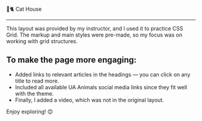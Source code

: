 🏡🐈 Cat House

---

This layout was provided by my instructor, and I used it to practice CSS Grid.
The markup and main styles were pre-made, so my focus was on working with grid
structures.

## To make the page more engaging:

- Added links to relevant articles in the headings — you can click on any title
  to read more.
- Included all available UA Animals social media links since they fit well with
  the theme.
- Finally, I added a video, which was not in the original layout.

Enjoy exploring! 😊
